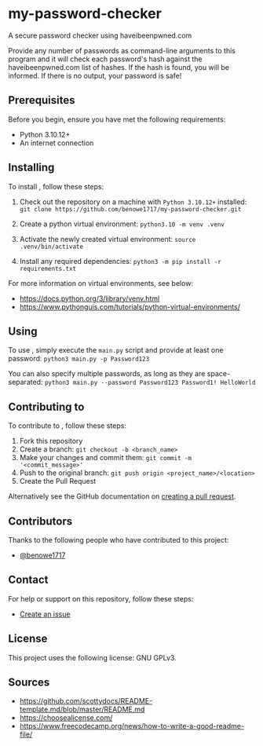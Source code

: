 # my-password-checker
A secure password checker using haveibeenpwned.com

Provide any number of passwords as command-line arguments to this program and it will check each password's hash
against the haveibeenpwned.com list of hashes. If the hash is found, you will be informed. If there is no output,
your password is safe!

## Prerequisites

Before you begin, ensure you have met the following requirements:

- Python 3.10.12+
- An internet connection

## Installing

To install <my-password-checker>, follow these steps:

1. Check out the repository on a machine with `Python 3.10.12+` installed:
`git clone https://github.com/benowe1717/my-password-checker.git`

2. Create a python virtual environment:
`python3.10 -m venv .venv`

3. Activate the newly created virtual environment:
`source .venv/bin/activate`

4. Install any required dependencies:
`python3 -m pip install -r requirements.txt`

For more information on virtual environments, see below:
- https://docs.python.org/3/library/venv.html
- https://www.pythonguis.com/tutorials/python-virtual-environments/

## Using

To use <my-password-checker>, simply execute the `main.py` script and provide at least one password:
`python3 main.py -p Password123`

You can also specify multiple passwords, as long as they are space-separated:
`python3 main.py --password Password123 Password1! HelloWorld`

## Contributing to <my-password-checker>

To contribute to <my-password-checker>, follow these steps:

1. Fork this repository
2. Create a branch: `git checkout -b <branch_name>`
3. Make your changes and commit them: `git commit -m '<commit_message>'`
4. Push to the original branch: `git push origin <project_name>/<location>`
5. Create the Pull Request

Alternatively see the GitHub documentation on [creating a pull request](https://help.github.com/en/github/collaborating-with-issues-and-pull-requests/creating-a-pull-request).

## Contributors

Thanks to the following people who have contributed to this project:

- [@benowe1717](https://github.com/benowe1717)

## Contact

For help or support on this repository, follow these steps:

- [Create an issue](https://github.com/benowe1717/my-password-checker/issues)

## License

This project uses the following license: GNU GPLv3.

## Sources

- https://github.com/scottydocs/README-template.md/blob/master/README.md
- https://choosealicense.com/
- https://www.freecodecamp.org/news/how-to-write-a-good-readme-file/
